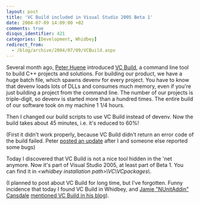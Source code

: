 ```yaml
---
layout: post
title: 'VC Build included in Visual Studio 2005 Beta 1'
date: 2004-07-09 14:09:00 +02
comments: true
disqus_identifier: 421
categories: [Development, Whidbey]
redirect_from:
  - /blog/archive/2004/07/09/VCBuild.aspx
---
```


Several month ago, [Peter Huene](http://weblogs.asp.net/peterhu/) introduced [VC Build](http://weblogs.asp.net/peterhu/archive/2004/02/10/71133.aspx), a command line tool to build C++ projects and solutions. For building our product, we have a huge batch file, which spawns devenv for every project. You have to know that devenv loads lots of DLLs and consumes much memory, even if you're just building a project from the command line. The number of our projects is triple-digit, so devenv is started more than a hundred times. The entire build of our software took on my machine 1 1/4 hours.

Then I changed our build scripts to use VC Build instead of devenv. Now the build takes about 45 minutes, i.e. it's reduced to 60%!

(First it didn't work properly, because VC Build didn't return an error code of the build failed. Peter [posted an update](http://weblogs.asp.net/peterhu/archive/2004/03/25/96235.aspx) after I and someone else reported some bugs)

Today I discovered that VC Build is not a nice tool hidden in the 'net anymore. Now it's part of Visual Studio 2005, at least part of Beta 1. You can find it in *\<whidbey installation path\>\\VC\\VCpackages\\*.

(I planned to post about VC Build for long time, but I've forgotten. Funny incidence that today I found VC Build in Whidbey, and [Jamie "NUnitAddin" Cansdale](http://weblogs.asp.net/nunitaddin/) [mentioned VC Build in his blog](http://weblogs.asp.net/nunitaddin/archive/2004/07/09/178378.aspx)).

